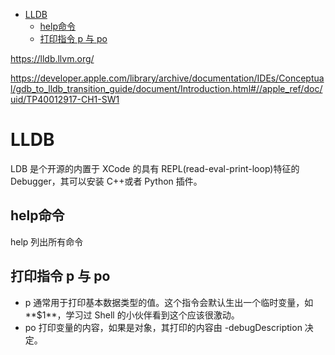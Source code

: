 <!-- TOC -->

- [LLDB](#lldb)
    - [help命令](#help%E5%91%BD%E4%BB%A4)
    - [打印指令 p 与 po](#%E6%89%93%E5%8D%B0%E6%8C%87%E4%BB%A4-p-%E4%B8%8E-po)

<!-- /TOC -->

https://lldb.llvm.org/

https://developer.apple.com/library/archive/documentation/IDEs/Conceptual/gdb_to_lldb_transition_guide/document/Introduction.html#//apple_ref/doc/uid/TP40012917-CH1-SW1

# LLDB

LDB 是个开源的内置于 XCode 的具有 REPL(read-eval-print-loop)特征的 Debugger，其可以安装 C++或者 Python 插件。

## help命令

help 列出所有命令

## 打印指令 p 与 po

- p  通常用于打印基本数据类型的值。这个指令会默认生出一个临时变量，如**$1**，学习过 Shell 的小伙伴看到这个应该很激动。
- po 打印变量的内容，如果是对象，其打印的内容由 -debugDescription 决定。

